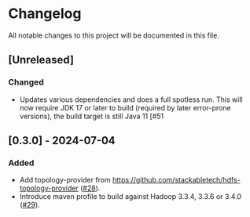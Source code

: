 # Changelog

All notable changes to this project will be documented in this file.

## [Unreleased]

### Changed

- Updates various dependencies and does a full spotless run. This will now require JDK 17 or later to build (required by later error-prone versions), the build target is still Java 11 [#51

[#51]: https://github.com/stackabletech/hdfs-utils/pull/51

## [0.3.0] - 2024-07-04

### Added

- Add topology-provider from https://github.com/stackabletech/hdfs-topology-provider ([#28]).
- Introduce maven profile to build against Hadoop 3.3.4, 3.3.6 or 3.4.0 ([#29]).

[#28]: https://github.com/stackabletech/hdfs-utils/pull/28
[#29]: https://github.com/stackabletech/hdfs-utils/pull/29

